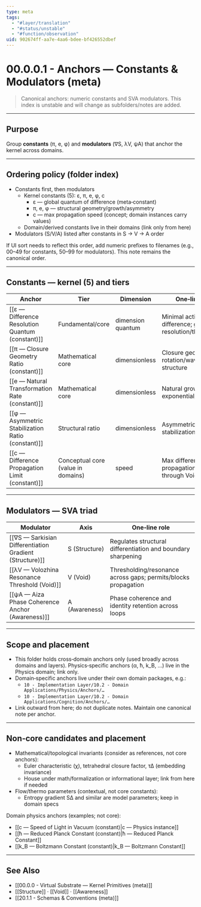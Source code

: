 ```yaml
---
type: meta
tags:
  - "#layer/translation"
  - "#status/unstable"
  - "#function/observation"
uid: 902674ff-aa7e-4aa6-bdee-bf426552dbef
---
```


# 00.0.0.1 - Anchors — Constants & Modulators (meta)

> Canonical anchors: numeric constants and SVA modulators. This index is unstable and will change as subfolders/notes are added.

---

## Purpose

Group **constants** (π, e, φ) and **modulators** (∇S, λV, ψA) that anchor the kernel across domains.

---

## Ordering policy (folder index)

- Constants first, then modulators
  - Kernel constants (5): ε, π, e, φ, c
    - ε — global quantum of difference (meta‑constant)
    - π, e, φ — structural geometry/growth/asymmetry
    - c — max propagation speed (concept; domain instances carry values)
  - Domain/derived constants live in their domains (link only from here)
- Modulators (S/V/A) listed after constants in S → V → A order

If UI sort needs to reflect this order, add numeric prefixes to filenames (e.g., 00–49 for constants, 50–99 for modulators). This note remains the canonical order.

---

## Constants — kernel (5) and tiers

| Anchor | Tier | Dimension | One‑line role |
|---|---|---|---|
| [[ε — Difference Resolution Quantum (constant)]] | Fundamental/core | dimension quantum | Minimal actionable difference; global resolution/threshold |
| [[π — Closure Geometry Ratio (constant)]] | Mathematical core | dimensionless | Closure geometry; rotation/wave structure |
| [[e — Natural Transformation Rate (constant)]] | Mathematical core | dimensionless | Natural growth/decay; exponential/log base |
| [[φ — Asymmetric Stabilization Ratio (constant)]] | Structural ratio | dimensionless | Asymmetric stabilization/proportion |
| [[c — Difference Propagation Limit (constant)]] | Conceptual core (value in domains) | speed | Max difference propagation speed through Void |

---

## Modulators — SVA triad

| Modulator | Axis | One‑line role |
|---|---|---|
| [[∇S — Sarkisian Differentiation Gradient (Structure)]] | S (Structure) | Regulates structural differentiation and boundary sharpening |
| [[λV — Volozhina Resonance Threshold (Void)]] | V (Void) | Thresholding/resonance across gaps; permits/blocks propagation |
| [[ψA — Aiza Phase Coherence Anchor (Awareness)]] | A (Awareness) | Phase coherence and identity retention across loops |

---

## Scope and placement

- This folder holds cross‑domain anchors only (used broadly across domains and layers). Physics‑specific anchors (α, ħ, k_B, …) live in the Physics domain; link only.
- Domain‑specific anchors live under their own domain packages, e.g.:
  - `10 - Implementation Layer/10.2 - Domain Applications/Physics/Anchors/…`
  - `10 - Implementation Layer/10.2 - Domain Applications/Cognition/Anchors/…`
- Link outward from here; do not duplicate notes. Maintain one canonical note per anchor.

---

## Non‑core candidates and placement

- Mathematical/topological invariants (consider as references, not core anchors):
  - Euler characteristic (χ), tetrahedral closure factor, τ∆ (embedding invariance)
  - House under math/formalization or informational layer; link from here if needed
- Flow/thermo parameters (contextual, not core constants):
  - Entropy gradient S∆ and similar are model parameters; keep in domain specs

Domain physics anchors (examples; not core):
- [[c — Speed of Light in Vacuum (constant)|c — Physics instance]]
- [[ħ — Reduced Planck Constant (constant)|ħ — Reduced Planck Constant]]
- [[k_B — Boltzmann Constant (constant)|k_B — Boltzmann Constant]]

---

## See Also

- [[00.0.0 - Virtual Substrate — Kernel Primitives (meta)]]
- [[Structure]] · [[Void]] · [[Awareness]]
- [[20.1.1 - Schemas & Conventions (meta)]]

